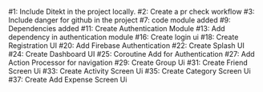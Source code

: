 #1: Include Ditekt in the project locally.
#2: Create a pr check workflow
#3: Include danger for github in the project
#7: code module added 
#9: Dependencies added
#11: Create Authentication Module
#13: Add dependency in authentication module
#16: Create login ui
#18: Create Registration UI
#20: Add Firebase Authentication
#22: Create Splash UI
#24: Create Dashboard UI
#25: Coroutine Add for Authentication
#27: Add Action Processor for navigation
#29: Create Group Ui
#31: Create Friend Screen Ui
#33: Create Activity Screen Ui
#35: Create Category Screen Ui
#37: Create Add Expense Screen Ui